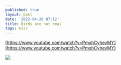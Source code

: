 ```yaml
---
published: true
layout: post
date: '2022-04-20 07:12'
title: Birds are not real
tags: misc 
---
```

[https://www.youtube.com/watch?v=PmxhCyhevMY](https://www.youtube.com/watch?v=PmxhCyhevMY)

![](https://upload.wikimedia.org/wikipedia/commons/3/33/%22Birds_Aren%27t_Real%22_billboard_in_Memphis.jpg)
